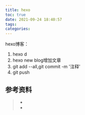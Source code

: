 ```yaml
---
title: hexo
toc: true
date: 2021-09-24 18:40:57
tags:
categories:
---
```




hexo博客：

1. hexo d
2. hexo new blog增加文章
3. git add --all,git commit -m '注释'
4. git push



## 参考资料
> - []()
> - []()
